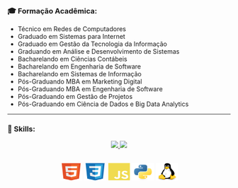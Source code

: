 ### 🎓 Formação Acadêmica:

- Técnico em Redes de Computadores
- Graduado em Sistemas para Internet
- Graduado em Gestão da Tecnologia da Informação
- Graduando em Análise e Desenvolvimento de Sistemas
- Bacharelando em Ciências Contábeis
- Bacharelando em Engenharia de Software
- Bacharelando em Sistemas de Informação
- Pós-Graduando MBA em Marketing Digital
- Pós-Graduando MBA em Engenharia de Software
- Pós-Graduando em Gestão de Projetos
- Pós-Graduando em Ciência de Dados e Big Data Analytics

___________________________________________________________________________________________________________________________________________________________________________________

### 💼 Skills:

<p align="center">
<a href="https://github.com/tacitoau/">
  <img height="160em" src="https://github-readme-stats.vercel.app/api?username=tacitoau&show_icons=true&theme=react&include_all_commits=true&count_private=true"/>
  <img height="160em" src="https://github-readme-stats.vercel.app/api/top-langs/?username=tacitoau&layout=compact&langs_count=7&theme=react"/>
</a>
</p>

<p align="center"><br>
  <img align="center" alt="HTML" height="40" width="50" src="https://raw.githubusercontent.com/devicons/devicon/master/icons/html5/html5-original.svg">
  <img align="center" alt="CSS" height="40" width="50" src="https://raw.githubusercontent.com/devicons/devicon/master/icons/css3/css3-original.svg">
  <img align="center" alt="JavaScript" height="40" width="50" src="https://raw.githubusercontent.com/devicons/devicon/master/icons/javascript/javascript-plain.svg">
  <img align="center" alt="Python" height="40" width="50" src="https://raw.githubusercontent.com/devicons/devicon/master/icons/python/python-original.svg">
  <img align="center" alt="Linux" height="40" width="50" src="https://raw.githubusercontent.com/devicons/devicon/master/icons/linux/linux-original.svg">
</p>
